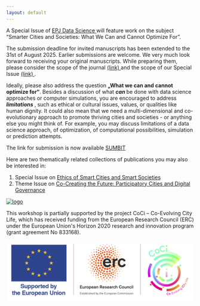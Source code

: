 ```yaml
---
layout: default
---
```


A Special Issue of 
<a href="https://epjdatascience.springeropen.com/"> EPJ Data Science </a> 
will feature work on the subject “Smarter Cities and Societies: What We Can and Cannot Optimize For”.

The submission deadline for invited manuscripts has been extended to the 31st of August 2025. Earlier submissions are welcome.
We very much look forward to receiving your original manuscripts. While preparing
them, please consider the scope of the journal 
<a href="https://epjdatascience.springeropen.com/about"> (link) </a>
and the scope of our Special Issue <a href="https://link.springer.com/collections/gcjiahdghf"> (link) </a>.
 
Ideally, please also address the question <strong>„What we can and cannot optimize for“</strong>.
Besides a discussion of what <em><strong> can </strong></em> be done with data science approaches or computer
simulations, you are encouraged to address <em><strong> limitations </strong></em>, such as ethical or cultural issues, 
values, or qualities like human dignity. It could also mean that we need a multi-dimensional 
and co-evolutionary approach to promote thriving cities and societies - or anything else you 
might think of. For example, you may discuss limitations of a data science approach, 
of optimization, of computational possibilities, simulation or prediction attempts.

The link for submission is now available <a href="https://link.springer.com/collections/gcjiahdghf"> SUMBIT </a>

Here are two thematically related collections of publications you may also be interested in:

<ol>
<li> Special Issue on <a href="https://link.springer.com/collections/hefadbghfh"> Ethics of Smart Cities and Smart Societies </a> </li>  

<li> Theme Issue on <a href="https://royalsocietypublishing.org/toc/rsta/2024/382/2285"> Co-Creating the Future: Participatory Cities and Digital Governance </a> </li>
</ol>

<a href="https://royalsocietypublishing.org/doi/full/10.1098/rsta.2024.0113"> <img src="../special_issue_screenshot.png" alt="logo" width="500" /> </a>

This workshop is partially supported by the project CoCi – Co-Evolving City Life, which has received funding from the European Research Council (ERC) under the European Union's Horizon 2020 research and innovation program (grant agreement No 833168).

<img src="../LOGO_EU_ERC_CoCi_V2.png" alt="logo" width="500"/>
